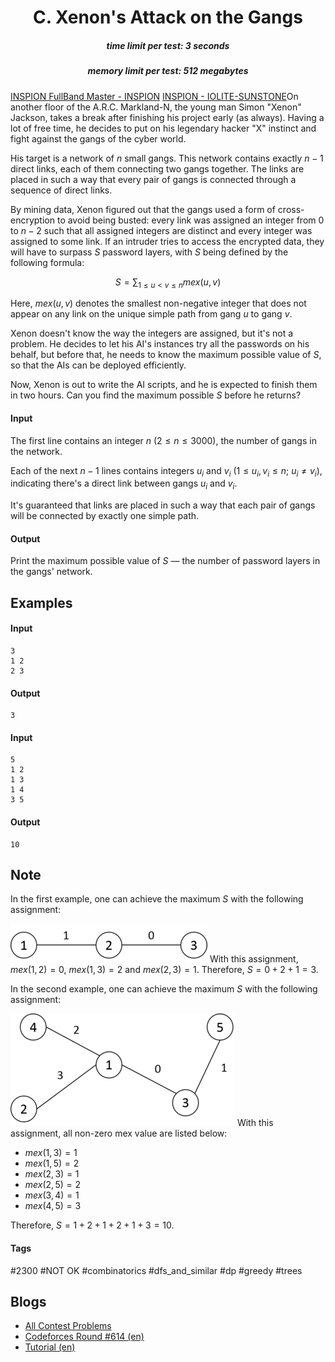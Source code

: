 <h1 style='text-align: center;'> C. Xenon's Attack on the Gangs</h1>

<h5 style='text-align: center;'>time limit per test: 3 seconds</h5>
<h5 style='text-align: center;'>memory limit per test: 512 megabytes</h5>

[INSPION FullBand Master - INSPION](https://www.youtube.com/watch?v=kwsciXm_7sA) [INSPION - IOLITE-SUNSTONE](https://www.youtube.com/watch?v=kwsciXm_7sA)On another floor of the A.R.C. Markland-N, the young man Simon "Xenon" Jackson, takes a break after finishing his project early (as always). Having a lot of free time, he decides to put on his legendary hacker "X" instinct and fight against the gangs of the cyber world.

His target is a network of $n$ small gangs. This network contains exactly $n - 1$ direct links, each of them connecting two gangs together. The links are placed in such a way that every pair of gangs is connected through a sequence of direct links.

By mining data, Xenon figured out that the gangs used a form of cross-encryption to avoid being busted: every link was assigned an integer from $0$ to $n - 2$ such that all assigned integers are distinct and every integer was assigned to some link. If an intruder tries to access the encrypted data, they will have to surpass $S$ password layers, with $S$ being defined by the following formula:

$$S = \sum_{1 \leq u < v \leq n} mex(u, v)$$

Here, $mex(u, v)$ denotes the smallest non-negative integer that does not appear on any link on the unique simple path from gang $u$ to gang $v$.

Xenon doesn't know the way the integers are assigned, but it's not a problem. He decides to let his AI's instances try all the passwords on his behalf, but before that, he needs to know the maximum possible value of $S$, so that the AIs can be deployed efficiently.

Now, Xenon is out to write the AI scripts, and he is expected to finish them in two hours. Can you find the maximum possible $S$ before he returns?

#### Input

The first line contains an integer $n$ ($2 \leq n \leq 3000$), the number of gangs in the network.

Each of the next $n - 1$ lines contains integers $u_i$ and $v_i$ ($1 \leq u_i, v_i \leq n$; $u_i \neq v_i$), indicating there's a direct link between gangs $u_i$ and $v_i$.

It's guaranteed that links are placed in such a way that each pair of gangs will be connected by exactly one simple path.

#### Output

Print the maximum possible value of $S$ — the number of password layers in the gangs' network.

## Examples

#### Input


```text
3
1 2
2 3
```
#### Output


```text
3
```
#### Input


```text
5
1 2
1 3
1 4
3 5
```
#### Output


```text
10
```
## Note

In the first example, one can achieve the maximum $S$ with the following assignment:

 ![](images/421d2b1ce0e02f683a77f84bb33a92ce5968e710.png) With this assignment, $mex(1, 2) = 0$, $mex(1, 3) = 2$ and $mex(2, 3) = 1$. Therefore, $S = 0 + 2 + 1 = 3$.

In the second example, one can achieve the maximum $S$ with the following assignment:

 ![](images/fa27194eb402038a92a3b9fb5077487aac71d934.png) With this assignment, all non-zero mex value are listed below: 

* $mex(1, 3) = 1$
* $mex(1, 5) = 2$
* $mex(2, 3) = 1$
* $mex(2, 5) = 2$
* $mex(3, 4) = 1$
* $mex(4, 5) = 3$

Therefore, $S = 1 + 2 + 1 + 2 + 1 + 3 = 10$.



#### Tags 

#2300 #NOT OK #combinatorics #dfs_and_similar #dp #greedy #trees 

## Blogs
- [All Contest Problems](../Codeforces_Round_614_(Div._1).md)
- [Codeforces Round #614 (en)](../blogs/Codeforces_Round_614_(en).md)
- [Tutorial (en)](../blogs/Tutorial_(en).md)
